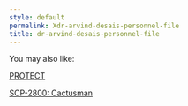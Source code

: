 ```yaml
---
style: default
permalink: Xdr-arvind-desais-personnel-file
title: dr-arvind-desais-personnel-file
---
```

You may also like:

[PROTECT](http://scp-wiki.net/protect2)

[SCP-2800: Cactusman](http://scp-wiki.net/scp-2800)

